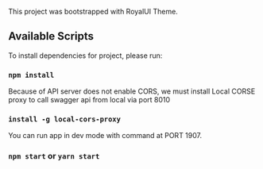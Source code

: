This project was bootstrapped with RoyalUI Theme.

## Available Scripts

To install dependencies for project, please run:

### `npm install`

Because of API server does not enable CORS, we must install Local CORSE proxy to call swagger api from local via port 8010

### `install -g local-cors-proxy`

You can run app in dev mode with command at PORT 1907.

### `npm start` or `yarn start`
